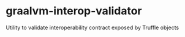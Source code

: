 # graalvm-interop-validator
Utility to validate interoperability contract exposed by Truffle objects
